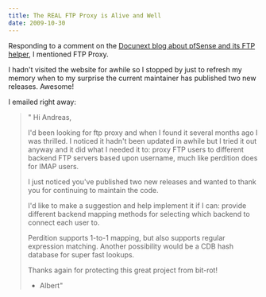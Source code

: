 ```yaml
---
title: The REAL FTP Proxy is Alive and Well 
date: 2009-10-30
---
```

Responding to a comment on the [Docunext blog about pfSense and its FTP helper](http://www.docunext.com/2009/01/pfsense-proftpd-and-the-ftp-helper/), I mentioned FTP Proxy.

I hadn't visited the website for awhile so I stopped by just to refresh my memory when to my surprise the current maintainer has published two new releases. Awesome!

I emailed right away:

<blockquote>"
Hi Andreas,

I'd been looking for ftp proxy and when I found it several months ago I
was thrilled. I noticed it hadn't been updated in awhile but I tried it
out anyway and it did what I needed it to: proxy FTP users to different
backend FTP servers based upon username, much like perdition does for IMAP
users.

I just noticed you've published two new releases and wanted to thank you
for continuing to maintain the code.

I'd like to make a suggestion and help implement it if I can: provide
different backend mapping methods for selecting which backend to connect
each user to.

Perdition supports 1-to-1 mapping, but also supports regular expression
matching. Another possibility would be a CDB hash database for super fast
lookups.

Thanks again for protecting this great project from bit-rot!

- Albert"
</blockquote>

